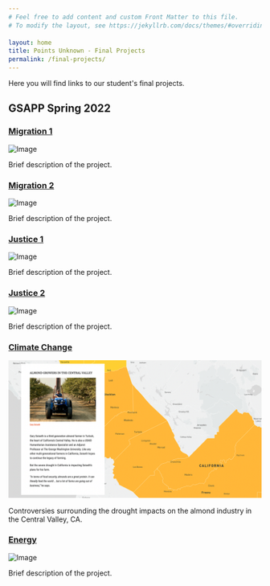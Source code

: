 ```yaml
---
# Feel free to add content and custom Front Matter to this file.
# To modify the layout, see https://jekyllrb.com/docs/themes/#overriding-theme-defaults

layout: home
title: Points Unknown - Final Projects
permalink: /final-projects/
---
```

Here you will find links to our student's final projects.

## GSAPP Spring 2022

### [Migration 1](https://pointsunknown.nyc/final-projects/GSAPP-Spring-2022/Migration-1/index.html)

![Image]()

Brief description of the project.

### [Migration 2](https://pointsunknown.nyc/final-projects/GSAPP-Spring-2022/Migration-2/index.html)

![Image]()

Brief description of the project.

### [Justice 1](https://pointsunknown.nyc/final-projects/GSAPP-Spring-2022/Justice-1/index.html)

![Image]()

Brief description of the project.

### [Justice 2](https://pointsunknown.nyc/final-projects/GSAPP-Spring-2022/Justice-2/index.html)

![Image]()

Brief description of the project.

### [Climate Change](https://pointsunknown.nyc/final-projects/GSAPP-Spring-2022/Climate-Change/index.html)

![Image](/assets/finalProjectImages/gsappSpring2022/climate-change.png)

Controversies surrounding the drought impacts on the almond industry in the Central Valley, CA.

### [Energy](https://pointsunknown.nyc/final-projects/GSAPP-Spring-2022/Energy/index.html)

![Image]()

Brief description of the project.
